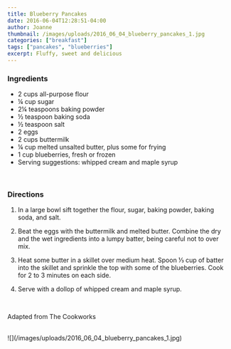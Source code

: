 ```yaml
---
title: Blueberry Pancakes
date: 2016-06-04T12:28:51-04:00
author: Joanne
thumbnail: /images/uploads/2016_06_04_blueberry_pancakes_1.jpg
categories: ["breakfast"]
tags: ["pancakes", "blueberries"]
excerpt: Fluffy, sweet and delicious
---
```


### Ingredients

* 2 cups all-purpose flour
* &frac14; cup sugar
* 2&frac14; teaspoons baking powder
* &frac12; teaspoon baking soda
* &frac12; teaspoon salt
* 2 eggs
* 2 cups buttermilk
* &frac14; cup melted unsalted butter, plus some for frying
* 1 cup blueberries, fresh or frozen
* Serving suggestions: whipped cream and maple syrup
<br>

### Directions

1. In a large bowl sift together the flour, sugar, baking powder, baking soda, and salt.

1. Beat the eggs with the buttermilk and melted butter. Combine the dry and the wet ingredients into a lumpy batter, being careful not to over mix.

1. Heat some butter in a skillet over medium heat. Spoon &frac13; cup of batter into the skillet and sprinkle the top with some of the blueberries. Cook for 2 to 3 minutes on each side.

1. Serve with a dollop of whipped cream and maple syrup.
<br>

Adapted from The Cookworks

<br>
![](/images/uploads/2016_06_04_blueberry_pancakes_1.jpg)

